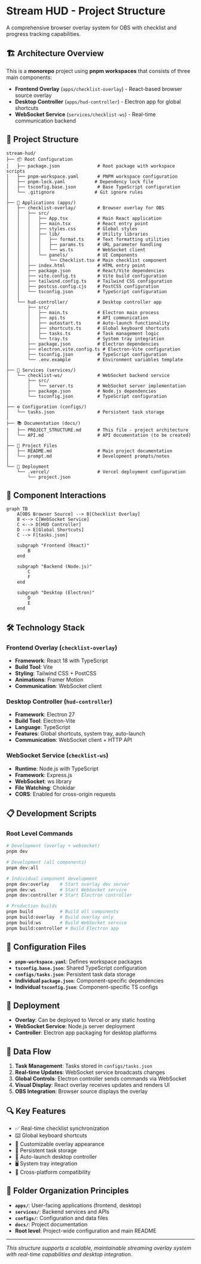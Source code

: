# Stream HUD - Project Structure

A comprehensive browser overlay system for OBS with checklist and progress tracking capabilities.

## 🏗️ Architecture Overview

This is a **monorepo** project using **pnpm workspaces** that consists of three main components:

- **Frontend Overlay** (`apps/checklist-overlay`) - React-based browser source overlay
- **Desktop Controller** (`apps/hud-controller`) - Electron app for global shortcuts
- **WebSocket Service** (`services/checklist-ws`) - Real-time communication backend

## 📁 Project Structure

```
stream-hud/
├── 📦 Root Configuration
│   ├── package.json              # Root package with workspace scripts
│   ├── pnpm-workspace.yaml       # PNPM workspace configuration
│   ├── pnpm-lock.yaml           # Dependency lock file
│   ├── tsconfig.base.json        # Base TypeScript configuration
│   └── .gitignore               # Git ignore rules
│
├── 🎯 Applications (apps/)
│   ├── checklist-overlay/        # Browser overlay for OBS
│   │   ├── src/
│   │   │   ├── App.tsx           # Main React application
│   │   │   ├── main.tsx          # React entry point
│   │   │   ├── styles.css        # Global styles
│   │   │   ├── lib/              # Utility libraries
│   │   │   │   ├── format.ts     # Text formatting utilities
│   │   │   │   ├── params.ts     # URL parameter handling
│   │   │   │   └── ws.ts         # WebSocket client
│   │   │   └── panels/           # UI Components
│   │   │       └── Checklist.tsx # Main checklist component
│   │   ├── index.html            # HTML entry point
│   │   ├── package.json          # React/Vite dependencies
│   │   ├── vite.config.ts        # Vite build configuration
│   │   ├── tailwind.config.ts    # Tailwind CSS configuration
│   │   ├── postcss.config.cjs    # PostCSS configuration
│   │   └── tsconfig.json         # TypeScript configuration
│   │
│   └── hud-controller/           # Desktop controller app
│       ├── src/
│       │   ├── main.ts           # Electron main process
│       │   ├── api.ts            # API communication
│       │   ├── autostart.ts      # Auto-launch functionality
│       │   ├── shortcuts.ts      # Global keyboard shortcuts
│       │   ├── tasks.ts          # Task management logic
│       │   └── tray.ts           # System tray integration
│       ├── package.json          # Electron dependencies
│       ├── electron.vite.config.ts # Electron-Vite configuration
│       ├── tsconfig.json         # TypeScript configuration
│       └── .env.example          # Environment variables template
│
├── 🔧 Services (services/)
│   └── checklist-ws/             # WebSocket backend service
│       ├── src/
│       │   └── server.ts         # WebSocket server implementation
│       ├── package.json          # Node.js dependencies
│       └── tsconfig.json         # TypeScript configuration
│
├── ⚙️ Configuration (configs/)
│   └── tasks.json                # Persistent task storage
│
├── 📚 Documentation (docs/)
│   ├── PROJECT_STRUCTURE.md      # This file - project architecture
│   └── API.md                    # API documentation (to be created)
│
├── 📝 Project Files
│   ├── README.md                 # Main project documentation
│   └── prompt.md                 # Development prompts/notes
│
└── 🚀 Deployment
    └── .vercel/                  # Vercel deployment configuration
        └── project.json
```

## 🔄 Component Interactions

```mermaid
graph TB
    A[OBS Browser Source] --> B[Checklist Overlay]
    B <--> C[WebSocket Service]
    C <--> D[HUD Controller]
    D --> E[Global Shortcuts]
    C --> F[tasks.json]
    
    subgraph "Frontend (React)"
        B
    end
    
    subgraph "Backend (Node.js)"
        C
        F
    end
    
    subgraph "Desktop (Electron)"
        D
        E
    end
```

## 🛠️ Technology Stack

### Frontend Overlay (`checklist-overlay`)
- **Framework**: React 18 with TypeScript
- **Build Tool**: Vite
- **Styling**: Tailwind CSS + PostCSS
- **Animations**: Framer Motion
- **Communication**: WebSocket client

### Desktop Controller (`hud-controller`)
- **Framework**: Electron 27
- **Build Tool**: Electron-Vite
- **Language**: TypeScript
- **Features**: Global shortcuts, system tray, auto-launch
- **Communication**: WebSocket client + HTTP API

### WebSocket Service (`checklist-ws`)
- **Runtime**: Node.js with TypeScript
- **Framework**: Express.js
- **WebSocket**: ws library
- **File Watching**: Chokidar
- **CORS**: Enabled for cross-origin requests

## 📋 Development Scripts

### Root Level Commands
```bash
# Development (overlay + websocket)
pnpm dev

# Development (all components)
pnpm dev:all

# Individual component development
pnpm dev:overlay    # Start overlay dev server
pnpm dev:ws         # Start WebSocket service
pnpm dev:controller # Start Electron controller

# Production builds
pnpm build          # Build all components
pnpm build:overlay  # Build overlay only
pnpm build:ws       # Build WebSocket service
pnpm build:controller # Build Electron app
```

## 🔧 Configuration Files

- **`pnpm-workspace.yaml`**: Defines workspace packages
- **`tsconfig.base.json`**: Shared TypeScript configuration
- **`configs/tasks.json`**: Persistent task data storage
- **Individual `package.json`**: Component-specific dependencies
- **Individual `tsconfig.json`**: Component-specific TS configs

## 🚀 Deployment

- **Overlay**: Can be deployed to Vercel or any static hosting
- **WebSocket Service**: Node.js server deployment
- **Controller**: Electron app packaging for desktop platforms

## 📝 Data Flow

1. **Task Management**: Tasks stored in `configs/tasks.json`
2. **Real-time Updates**: WebSocket service broadcasts changes
3. **Global Controls**: Electron controller sends commands via WebSocket
4. **Visual Display**: React overlay receives updates and renders UI
5. **OBS Integration**: Browser source displays the overlay

## 🔍 Key Features

- ✅ Real-time checklist synchronization
- ⌨️ Global keyboard shortcuts
- 🎨 Customizable overlay appearance
- 💾 Persistent task storage
- 🔄 Auto-launch desktop controller
- 🖥️ System tray integration
- 📱 Cross-platform compatibility

## 📁 Folder Organization Principles

- **`apps/`**: User-facing applications (frontend, desktop)
- **`services/`**: Backend services and APIs
- **`configs/`**: Configuration and data files
- **`docs/`**: Project documentation
- **Root level**: Project-wide configuration and main README

---

*This structure supports a scalable, maintainable streaming overlay system with real-time capabilities and desktop integration.*